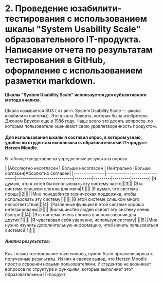 # 2. Проведение юзабилити-тестирования с использованием шкалы "System Usability Scale" образовательного IT-продукта. Написание отчета по результатам тестирования в GitHub, оформление с использованием разметки markdown.

#### Шкалы "System Usability Scale" используется для субъективного метода анализа.
Шкала называется SUS ( от англ. System Usability Scale — шкала юзабилити системы). Это шкала Ликерта, которая была изобретена Джоном Бруком еще в 1986 году. Чаще всего это десять вопросов, по которым пользователи оценивают свою удовлетворенность продуктом.

#### Для использования шкалы я составил опрос, в котором узнаю, удобно ли студентам использовать образовательный IT-продукт: Herzen Moodle.
В таблице представлены усредненные результаты опроса.


|                |Абсолютно несогласен                          |                  Больше несогласен      |      Нейтрально                    |Больше согласен|Абсолютно согласен|
|----------------|-------------------------------|-----------------------------|---------|---------|---------|---------|
|Я думаю, что я хотел бы использовать эту систему часто|||3|||
|Эта система слишком сложна для меня|1|||||
|Я думал, что система проще||2||||
|Мне понадобится техническая поддержка, чтобы использовать эту систему|1|||||
|В этой системе слишком много несоответствий||||4||
|Различные функции в этой системе хорошо интегрированы||2||||
|Большинство людей освоят эту систему очень быстро||||4||
|Эта система очень сложна в использовании для других|1|||||
|Я чувствовал себя уверенно, используя систему|||||5|
|Мне нужно изучить дополнительную информацию, чтоб начать пользоваться системой|1|||||

##### Анализ результатов:
Как только тестирование закончилось, нужно было проанализировать полученные результаты.
Из них я сделал вывод, что Herzen Moodle прост в освоении новыми пользователями. У студентов не возникает вопросов по структуре и функциям, которые выполняет этот образовательный IT-продукт.
